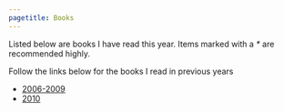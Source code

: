 ```yaml
---
pagetitle: Books
---
```

Listed below are books I have read this year. Items marked with a <em
class="impt">*</em> are recommended highly.

Follow the links below for the books I read in previous years

* [2006-2009](/books/old_2006-2009.html)
* [2010](/books/2010.html)
